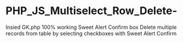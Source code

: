 # PHP_JS_Multiselect_Row_Delete-
Insied GK.php
100% working Sweet Alert Confirm box 
Delete multiple records from table by selecting checkboxes with Sweet Alert Confirm
